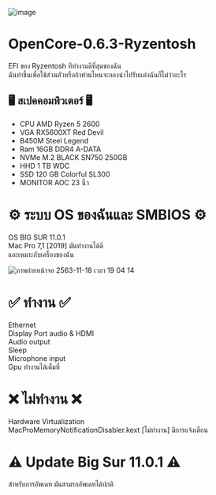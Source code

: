 ![image](https://user-images.githubusercontent.com/12781303/96605153-0fce6d80-1320-11eb-885f-7581a42ad273.png)

<h1>OpenCore-0.6.3-Ryzentosh</h1>
EFI ของ Ryzentosh ทีทำงานดีที่สุดของฉัน<br>
ฉันทำขึ้นเพื่อใช้ส่วนตัวหรือถ้าท่านไหนจะลองนำไปรับแต่งฉันก็ไม่ว่าอะไร

## 🖥 สเปคคอมพิวเตอร์ 🖥
* CPU AMD Ryzen 5 2600<br>
* VGA RX5600XT Red Devil<br>
* B450M Steel Legend<br>
* Ram 16GB DDR4 A-DATA<br>
* NVMe M.2 BLACK SN750 250GB<br> 
* HHD 1 TB WDC<br>
* SSD 120 GB Colorful SL300<br>
* MONITOR AOC 23 นิ้ว

<h1>⚙️ ระบบ OS ของฉันและ SMBIOS ⚙️</h1>
OS BIG SUR 11.0.1<br>
Mac Pro 7,1 [2019] มันทำงานได้ดี<br>
และเหมาะกับเครื่องของฉัน<br>

![ภาพถ่ายหน้าจอ 2563-11-18 เวลา 19 04 14](https://user-images.githubusercontent.com/12781303/99529978-435def80-29d3-11eb-9e88-53b3c5fdeb83.png)

<h1> ✅ ทำงาน ✅ </h1>
Ethernet<br>
Display Port audio & HDMI<br>
Audio output<br>
Sleep<br>
Microphone input<br>
Gpu ทำงานได้เต็มที่

<h1> ❌ ไม่ทำงาน ❌ </h1>
Hardware Virtualization<br>
MacProMemoryNotificationDisabler.kext [ไม่ทำงาน] มีการแจ้งเตือน

<h1> ⚠️ Update Big Sur 11.0.1 ⚠️ </h1>
สำหรับการอัพเดท มันสามรถอัพเดทได้ปกติ<br>